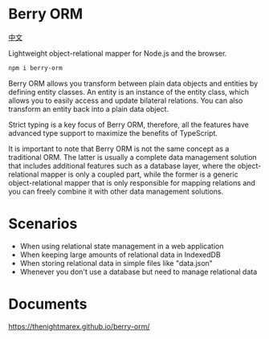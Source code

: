 # Berry ORM

[中文](./README_zh.md)

Lightweight object-relational mapper for Node.js and the browser.

```sh
npm i berry-orm
```

Berry ORM allows you transform between plain data objects and entities by defining entity classes. An entity is an instance of the entity class, which allows you to easily access and update bilateral relations. You can also transform an entity back into a plain data object.

Strict typing is a key focus of Berry ORM, therefore, all the features have advanced type support to maximize the benefits of TypeScript.

It is important to note that Berry ORM is not the same concept as a traditional ORM. The latter is usually a complete data management solution that includes additional features such as a database layer, where the object-relational mapper is only a coupled part, while the former is a generic object-relational mapper that is only responsible for mapping relations and you can freely combine it with other data management solutions.

# Scenarios

- When using relational state management in a web application
- When keeping large amounts of relational data in IndexedDB
- When storing relational data in simple files like "data.json"
- Whenever you don't use a database but need to manage relational data

# Documents

https://thenightmarex.github.io/berry-orm/

